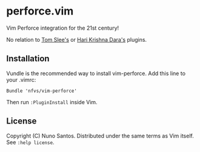 # perforce.vim

Vim Perforce integration for the 21st century!

No relation to [Tom Slee's](http://www.vim.org/scripts/script.php?script_id=167) or [Hari Krishna Dara's](http://vim.sourceforge.net/scripts/script.php?script_id=240) plugins.

## Installation

Vundle is the recommended way to install vim-perforce. Add this line to your .vimrc:

    Bundle 'nfvs/vim-perforce'

Then run `:PluginInstall` inside Vim.

## License

Copyright (C) Nuno Santos. Distributed under the same terms as Vim itself. See `:help license`.
